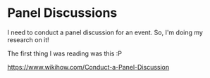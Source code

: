 # Panel Discussions

I need to conduct a panel discussion for an event. So, I'm doing my research on
it!

The first thing I was reading was this :P

https://www.wikihow.com/Conduct-a-Panel-Discussion
